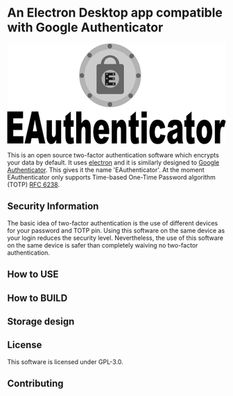 # An Electron Desktop app compatible with Google Authenticator

<img src="img/title.png" alt="EAuthenticator" width=517 height=233>

This is an open source two-factor authentication software which encrypts your data by default. It uses [electron](https://electronjs.org/) and it is similarly designed to [Google Authenticator](https://play.google.com/store/apps/details?id=com.google.android.apps.authenticator2). This gives it the name 'EAuthenticator'. At the moment EAuthenticator only supports Time-based One-Time Password algorithm (TOTP) [RFC 6238](https://tools.ietf.org/html/rfc6238).

## Security Information

The basic idea of two-factor authentication is the use of different devices for your password and TOTP pin. Using this software on the same device as your login reduces the security level. Nevertheless, the use of this software on the same device is safer than completely waiving no two-factor authentication.

## How to USE


## How to BUILD


## Storage design

## License

This software is licensed under GPL-3.0.

## Contributing
